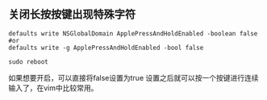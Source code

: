 ## 关闭长按按键出现特殊字符
```shell
defaults write NSGlobalDomain ApplePressAndHoldEnabled -boolean false
#or
defaults write -g ApplePressAndHoldEnabled -bool false

sudo reboot
```
如果想要开启，可以直接将false设置为true
设置之后就可以按一个按键进行连续输入了，在vim中比较常用。
